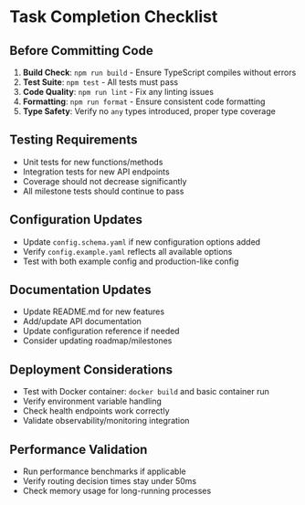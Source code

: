 # Task Completion Checklist

## Before Committing Code
1. **Build Check**: `npm run build` - Ensure TypeScript compiles without errors
2. **Test Suite**: `npm test` - All tests must pass
3. **Code Quality**: `npm run lint` - Fix any linting issues
4. **Formatting**: `npm run format` - Ensure consistent code formatting
5. **Type Safety**: Verify no `any` types introduced, proper type coverage

## Testing Requirements
- Unit tests for new functions/methods
- Integration tests for new API endpoints
- Coverage should not decrease significantly
- All milestone tests should continue to pass

## Configuration Updates
- Update `config.schema.yaml` if new configuration options added
- Verify `config.example.yaml` reflects all available options
- Test with both example config and production-like config

## Documentation Updates
- Update README.md for new features
- Add/update API documentation
- Update configuration reference if needed
- Consider updating roadmap/milestones

## Deployment Considerations
- Test with Docker container: `docker build` and basic container run
- Verify environment variable handling
- Check health endpoints work correctly
- Validate observability/monitoring integration

## Performance Validation
- Run performance benchmarks if applicable
- Verify routing decision times stay under 50ms
- Check memory usage for long-running processes